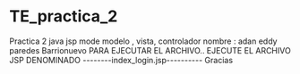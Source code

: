 # TE_practica_2
Practica 2   java jsp mode modelo , vista, controlador
nombre : adan eddy paredes Barrionuevo
 PARA EJECUTAR EL ARCHIVO.. EJECUTE EL  ARCHIVO JSP DENOMINADO
          --------index_login.jsp----------
          Gracias
